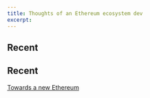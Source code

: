 ```yaml
---
title: Thoughts of an Ethereum ecosystem dev
excerpt:
---
```

## Recent
## Recent
[Towards a new Ethereum](Towards-a-new-Ethereum)
